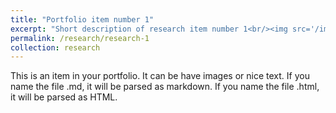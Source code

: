 ```yaml
---
title: "Portfolio item number 1"
excerpt: "Short description of research item number 1<br/><img src='/images/500x300.png'>"
permalink: /research/research-1
collection: research
---
```


This is an item in your portfolio. It can be have images or nice text. If you name the file .md, it will be parsed as markdown. If you name the file .html, it will be parsed as HTML. 
